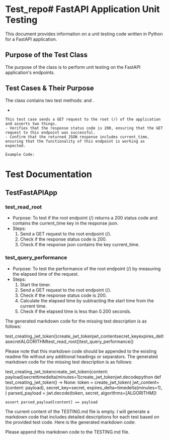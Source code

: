 # Test_repo# FastAPI Application Unit Testing

This document provides information on a unit testing code written in Python for a FastAPI application.

## Purpose of the Test Class

The purpose of the  class is to perform unit testing on the FastAPI application's endpoints.

## Test Cases & Their Purpose

The  class contains two test methods:  and .

-

    This test case sends a GET request to the root (/) of the application and asserts two things.
    - Verifies that the response status code is 200, ensuring that the GET request to this endpoint was successful.
    - Confirm that the returned JSON response includes current_time, ensuring that the functionality of this endpoint is working as expected.

    Example Code:

# Test Documentation

## TestFastAPIApp

### test_read_root
- Purpose: To test if the root endpoint (/) returns a 200 status code and contains the current_time key in the response json.
- Steps:
  1. Send a GET request to the root endpoint (/).
  2. Check if the response status code is 200.
  3. Check if the response json contains the key current_time.

### test_query_performance
- Purpose: To test the performance of the root endpoint (/) by measuring the elapsed time of the request.
- Steps:
  1. Start the timer.
  2. Send a GET request to the root endpoint (/).
  3. Check if the response status code is 200.
  4. Calculate the elapsed time by subtracting the start time from the current time.
  5. Check if the elapsed time is less than 0.200 seconds.

The generated markdown code for the missing test description is as follows:

test_creating_jwt_token()create_jwt_tokenjwt_contentsecret_keyexpires_deltasecretALGORITHMtest_read_root()test_query_performance()

Please note that this markdown code should be appended to the existing readme file without any additional headings or separators.
The generated markdown code for the missing test description is as follows:

test_creating_jwt_tokencreate_jwt_token{content: payload}secrettimedelta(minutes=1)create_jwt_tokenjwt.decodepython
def test_creating_jwt_token() -> None:
    token = create_jwt_token(
        jwt_content={content: payload},
        secret_key=secret,
        expires_delta=timedelta(minutes=1),
    )
    parsed_payload = jwt.decode(token, secret, algorithms=[ALGORITHM])

    assert parsed_payload[content] == payload

The current content of the TESTING.md file is empty. I will generate a markdown code that includes detailed descriptions for each test based on the provided test code. Here is the generated markdown code:



Please append this markdown code to the TESTING.md file.
